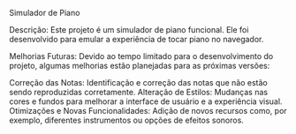 Simulador de Piano

Descrição:
Este projeto é um simulador de piano funcional. Ele foi desenvolvido para emular a experiência de tocar piano no navegador.

Melhorias Futuras:
Devido ao tempo limitado para o desenvolvimento do projeto, algumas melhorias estão planejadas para as próximas versões:

Correção das Notas: Identificação e correção das notas que não estão sendo reproduzidas corretamente.
Alteração de Estilos: Mudanças nas cores e fundos para melhorar a interface de usuário e a experiência visual.
Otimizações e Novas Funcionalidades: Adição de novos recursos como, por exemplo, diferentes instrumentos ou opções de efeitos sonoros.
